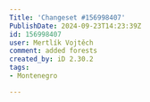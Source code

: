```yaml
---
Title: 'Changeset #156998407'
PublishDate: 2024-09-23T14:23:39Z
id: 156998407
user: Mertlík Vojtěch
comment: added forests
created_by: iD 2.30.2
tags:
- Montenegro

---
```

